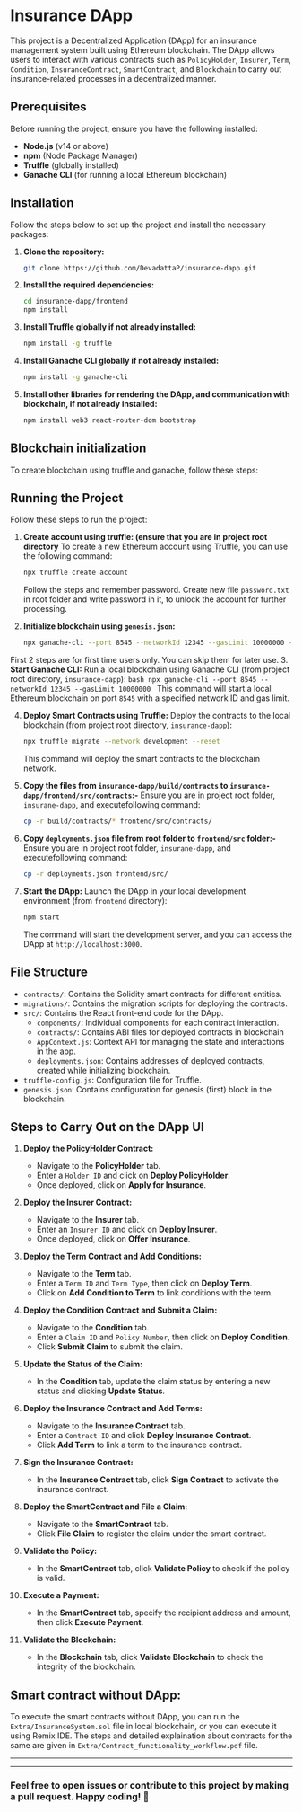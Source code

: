 # Insurance DApp

This project is a Decentralized Application (DApp) for an insurance management system built using Ethereum blockchain. The DApp allows users to interact with various contracts such as `PolicyHolder`, `Insurer`, `Term`, `Condition`, `InsuranceContract`, `SmartContract`, and `Blockchain` to carry out insurance-related processes in a decentralized manner.

## Prerequisites

Before running the project, ensure you have the following installed:
- **Node.js** (v14 or above)
- **npm** (Node Package Manager)
- **Truffle** (globally installed)
- **Ganache CLI** (for running a local Ethereum blockchain)

## Installation

Follow the steps below to set up the project and install the necessary packages:

1. **Clone the repository:**
    ```bash
    git clone https://github.com/DevadattaP/insurance-dapp.git
    ```

2. **Install the required dependencies:**
    ```bash
    cd insurance-dapp/frontend
    npm install
    ```

3. **Install Truffle globally if not already installed:**
    ```bash
    npm install -g truffle
    ```

4. **Install Ganache CLI globally if not already installed:**
    ```bash
    npm install -g ganache-cli
    ```

5. **Install other libraries for rendering the DApp, and communication with blockchain, if not already installed:**
    ```bash
    npm install web3 react-router-dom bootstrap
    ```

## Blockchain initialization

To create blockchain using truffle and ganache, follow these steps:



## Running the Project

Follow these steps to run the project:

1. **Create account using truffle: (ensure that you are in project root directory**
To create a new Ethereum account using Truffle, you can use the following command:
   ```bash
   npx truffle create account
   ```
   Follow the steps and remember password. Create new file `password.txt` in root folder and write password in it, to unlock the account for further processing.

2. **Initialize blockchain using `genesis.json`:**
   ```bash
   npx ganache-cli --port 8545 --networkId 12345 --gasLimit 10000000 --chain.genesis genesis.json
   ```

First 2 steps are for first time users only. You can skip them for later use.
3. **Start Ganache CLI:**
    Run a local blockchain using Ganache CLI (from project root directory, `insurance-dapp`):
    ```bash
    npx ganache-cli --port 8545 --networkId 12345 --gasLimit 10000000
    ```
    This command will start a local Ethereum blockchain on port `8545` with a specified network ID and gas limit.

4. **Deploy Smart Contracts using Truffle:**
    Deploy the contracts to the local blockchain (from project root directory, `insurance-dapp`):
    ```bash
    npx truffle migrate --network development --reset
    ```
    This command will deploy the smart contracts to the blockchain network.

5. **Copy the files from `insurance-dapp/build/contracts` to `insurance-dapp/frontend/src/contracts`:-**
   Ensure you are in project root folder, `insurane-dapp`, and executefollowing command:
   ```bash
   cp -r build/contracts/* frontend/src/contracts/

   ```
6. **Copy `deployments.json` file from root folder to `frontend/src` folder:-**
   Ensure you are in project root folder, `insurane-dapp`, and executefollowing command:
   ```bash
   cp -r deployments.json frontend/src/

   ```
7. **Start the DApp:**
    Launch the DApp in your local development environment (from `frontend` directory):
    ```bash
    npm start
    ```
    The command will start the development server, and you can access the DApp at `http://localhost:3000`.

## File Structure

- `contracts/`: Contains the Solidity smart contracts for different entities.
- `migrations/`: Contains the migration scripts for deploying the contracts.
- `src/`: Contains the React front-end code for the DApp.
  - `components/`: Individual components for each contract interaction.
  - `contracts/`: Contains ABI files for deployed contracts in blockchain
  - `AppContext.js`: Context API for managing the state and interactions in the app.
  - `deployments.json`: Contains addresses of deployed contracts, created while initializing blockchain.
- `truffle-config.js`: Configuration file for Truffle.
- `genesis.json`: Contains configuration for genesis (first) block in the blockchain.

## Steps to Carry Out on the DApp UI

1. **Deploy the PolicyHolder Contract:**
   - Navigate to the **PolicyHolder** tab.
   - Enter a `Holder ID` and click on **Deploy PolicyHolder**.
   - Once deployed, click on **Apply for Insurance**.

2. **Deploy the Insurer Contract:**
   - Navigate to the **Insurer** tab.
   - Enter an `Insurer ID` and click on **Deploy Insurer**.
   - Once deployed, click on **Offer Insurance**.

3. **Deploy the Term Contract and Add Conditions:**
   - Navigate to the **Term** tab.
   - Enter a `Term ID` and `Term Type`, then click on **Deploy Term**.
   - Click on **Add Condition to Term** to link conditions with the term.

4. **Deploy the Condition Contract and Submit a Claim:**
   - Navigate to the **Condition** tab.
   - Enter a `Claim ID` and `Policy Number`, then click on **Deploy Condition**.
   - Click **Submit Claim** to submit the claim.

5. **Update the Status of the Claim:**
   - In the **Condition** tab, update the claim status by entering a new status and clicking **Update Status**.

6. **Deploy the Insurance Contract and Add Terms:**
   - Navigate to the **Insurance Contract** tab.
   - Enter a `Contract ID` and click **Deploy Insurance Contract**.
   - Click **Add Term** to link a term to the insurance contract.

7. **Sign the Insurance Contract:**
   - In the **Insurance Contract** tab, click **Sign Contract** to activate the insurance contract.

8. **Deploy the SmartContract and File a Claim:**
   - Navigate to the **SmartContract** tab.
   - Click **File Claim** to register the claim under the smart contract.

9. **Validate the Policy:**
   - In the **SmartContract** tab, click **Validate Policy** to check if the policy is valid.

10. **Execute a Payment:**
    - In the **SmartContract** tab, specify the recipient address and amount, then click **Execute Payment**.

11. **Validate the Blockchain:**
    - In the **Blockchain** tab, click **Validate Blockchain** to check the integrity of the blockchain.

## Smart contract without DApp:
To execute the smart contracts without DApp, you can run the `Extra/InsuranceSystem.sol` file in local blockchain, or you can execute it using Remix IDE. The steps and detailed explaination about contracts for the same are given in `Extra/Contract_functionality_workflow.pdf` file.

---
___

### Feel free to open issues or contribute to this project by making a pull request. Happy coding! 🚀
